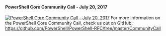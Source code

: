 ﻿#### PowerShell Core Community Call - July 20, 2017

[![PowerShell Core Community Call - July 20, 2017](https://i1.ytimg.com/vi/DF2L5ezX7AE/hqdefault.jpg "PowerShell Core Community Call - July 20, 2017")](https://www.youtube.com/watch?v=DF2L5ezX7AE)
For more information on the PowerShell Core Community Call, check us out on GitHub: https://github.com/PowerShell/PowerShell-RFC/tree/master/CommunityCall


